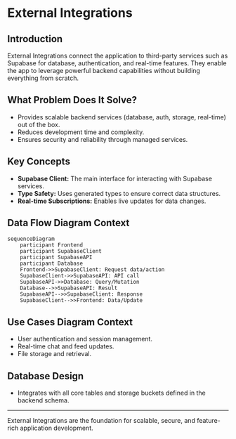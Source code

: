# External Integrations

## Introduction
External Integrations connect the application to third-party services such as Supabase for database, authentication, and real-time features. They enable the app to leverage powerful backend capabilities without building everything from scratch.

## What Problem Does It Solve?
- Provides scalable backend services (database, auth, storage, real-time) out of the box.
- Reduces development time and complexity.
- Ensures security and reliability through managed services.

## Key Concepts
- **Supabase Client:** The main interface for interacting with Supabase services.
- **Type Safety:** Uses generated types to ensure correct data structures.
- **Real-time Subscriptions:** Enables live updates for data changes.

## Data Flow Diagram Context
```mermaid
sequenceDiagram
    participant Frontend
    participant SupabaseClient
    participant SupabaseAPI
    participant Database
    Frontend->>SupabaseClient: Request data/action
    SupabaseClient->>SupabaseAPI: API call
    SupabaseAPI->>Database: Query/Mutation
    Database-->>SupabaseAPI: Result
    SupabaseAPI-->>SupabaseClient: Response
    SupabaseClient-->>Frontend: Data/Update
```

## Use Cases Diagram Context
- User authentication and session management.
- Real-time chat and feed updates.
- File storage and retrieval.

## Database Design
- Integrates with all core tables and storage buckets defined in the backend schema.

---
External Integrations are the foundation for scalable, secure, and feature-rich application development. 